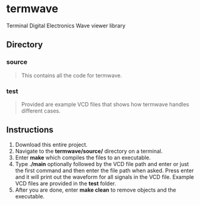 # termwave
Terminal Digital Electronics Wave viewer library

## Directory
### source
>This contains all the code for termwave.
### test
>Provided are example VCD files that shows how termwave handles different cases.
## Instructions

1. Download this entire project.
2. Navigate to the **termwave/source/** directory on a terminal.
3. Enter **make** which compiles the files to an executable.
4. Type **./main** optionally followed by the VCD file path and enter or just the first command and then enter the file path when asked. Press enter and it will print out the waveform for all signals in the VCD file. Example VCD files are provided in the **test** folder.
5. After you are done, enter **make clean** to remove objects and the executable.